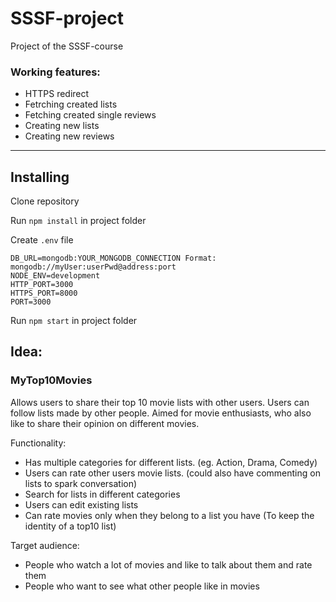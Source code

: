 # SSSF-project
Project of the SSSF-course

### Working features:

- HTTPS redirect
- Fetrching created lists
- Fetching created single reviews
- Creating new lists
- Creating new reviews

---
## Installing

Clone repository

Run `npm install` in project folder

Create `.env` file

```
DB_URL=mongodb:YOUR_MONGODB_CONNECTION Format: mongodb://myUser:userPwd@address:port
NODE_ENV=development
HTTP_PORT=3000
HTTPS_PORT=8000
PORT=3000
```

Run `npm start` in project folder


Idea:
---
### MyTop10Movies

Allows users to share their top 10 movie lists with other users. Users can follow lists made by other people. Aimed for movie enthusiasts, who also like to share their opinion on different movies.

Functionality:

- Has multiple categories for different lists. (eg. Action, Drama, Comedy)
- Users can rate other users movie lists. (could also have commenting on lists to spark conversation)
- Search for lists in different categories
- Users can edit existing lists
- Can rate movies only when they belong to a list you have (To keep the identity of a top10 list)

Target audience:

- People who watch a lot of movies and like to talk about them and rate them
- People who want to see what other people like in movies
